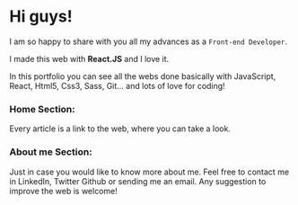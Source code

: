 # Hi guys!

I am so happy to share with you all my advances as a `Front-end Developer`.

I made this web with **React.JS** and I love it.

In this portfolio you can see all the webs done basically with JavaScript, React, Html5, Css3, Sass, Git… and lots of love for coding!

### Home Section:

Every article is a link to the web, where you can take a look.

### About me Section:

Just in case you would like to know more about me. Feel free to contact me in LinkedIn, Twitter Github or sending me an email.
Any suggestion to improve the web is welcome!
